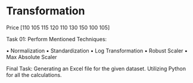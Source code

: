 # Transformation

Price
 [110 105 115 120 110 130 150 100 105]

Task 01: Perform Mentioned Techniques:

▪ Normalization
▪ Standardization
▪ Log Transformation
▪ Robust Scaler
▪ Max Absolute Scaler

Final Task: Generating an Excel file for the given dataset. Utilizing Python for all the
calculations.
